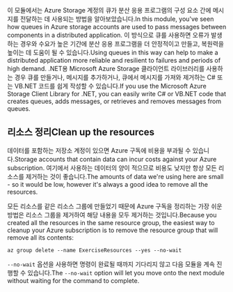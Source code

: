 <span data-ttu-id="e710c-101">이 모듈에서는 Azure Storage 계정의 큐가 분산 응용 프로그램의 구성 요소 간에 메시지를 전달하는 데 사용되는 방법을 알아보았습니다.</span><span class="sxs-lookup"><span data-stu-id="e710c-101">In this module, you've seen how queues in Azure storage accounts are used to pass messages between components in a distributed application.</span></span> <span data-ttu-id="e710c-102">이 방식으로 큐를 사용하면 오류가 발생하는 경우와 수요가 높은 기간에 분산 응용 프로그램을 더 안정적이고 만들고, 복원력을 높이는 데 도움이 될 수 있습니다.</span><span class="sxs-lookup"><span data-stu-id="e710c-102">Using queues in this way can help to make a distributed application more reliable and resilient to failures and periods of high demand.</span></span> <span data-ttu-id="e710c-103">.NET용 Microsoft Azure Storage 클라이언트 라이브러리를 사용하는 경우 큐를 만들거나, 메시지를 추가하거나, 큐에서 메시지를 가져와 제거하는 C# 또는 VB.NET 코드를 쉽게 작성할 수 있습니다.</span><span class="sxs-lookup"><span data-stu-id="e710c-103">If you use the Microsoft Azure Storage Client Library for .NET, you can easily write C# or VB.NET code that creates queues, adds messages, or retrieves and removes messages from queues.</span></span>

## <a name="clean-up-the-resources"></a><span data-ttu-id="e710c-104">리소스 정리</span><span class="sxs-lookup"><span data-stu-id="e710c-104">Clean up the resources</span></span>

<span data-ttu-id="e710c-105">데이터를 포함하는 저장소 계정이 있으면 Azure 구독에 비용을 부과될 수 있습니다.</span><span class="sxs-lookup"><span data-stu-id="e710c-105">Storage accounts that contain data can incur costs against your Azure subscription.</span></span> <span data-ttu-id="e710c-106">여기에서 사용하는 데이터의 양이 적으므로 비용도 낮지만 항상 모든 리소스를 제거하는 것이 좋습니다.</span><span class="sxs-lookup"><span data-stu-id="e710c-106">The amounts of data we're using here are small - so it would be low, however it's always a good idea to remove all the resources.</span></span>

<span data-ttu-id="e710c-107">모든 리소스를 같은 리소스 그룹에 만들었기 때문에 Azure 구독을 정리하는 가장 쉬운 방법은 리소스 그룹을 제거하여 해당 내용을 모두 제거하는 것입니다.</span><span class="sxs-lookup"><span data-stu-id="e710c-107">Because you created all the resources in the same resource group, the easiest way to cleanup your Azure subscription is to remove the resource group that will remove all its contents:</span></span>

```azurecli
az group delete --name ExerciseResources --yes --no-wait
```

<span data-ttu-id="e710c-108">`--no-wait` 옵션을 사용하면 명령이 완료될 때까지 기다리지 않고 다음 모듈을 계속 진행할 수 있습니다.</span><span class="sxs-lookup"><span data-stu-id="e710c-108">The `--no-wait` option will let you move onto the next module without waiting for the command to complete.</span></span>